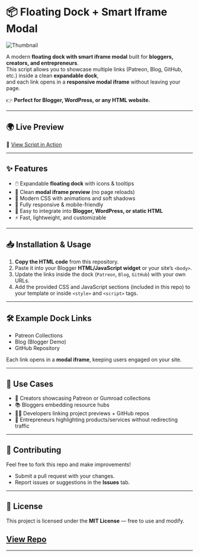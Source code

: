 # 📦 Floating Dock + Smart Iframe Modal

![Thumbnail](https://debeatzgh.wordpress.com/wp-content/uploads/2025/08/amodernminimallayoutwithafloatingdockofcolorfulroundicons28patreonbloggergithub29ontherightsideofacleanwebpagemockup6676994054500999142.jpg)

A modern **floating dock with smart iframe modal** built for **bloggers, creators, and entrepreneurs**.  
This script allows you to showcase multiple links (Patreon, Blog, GitHub, etc.) inside a clean **expandable dock**,  
and each link opens in a **responsive modal iframe** without leaving your page.  

👉 **Perfect for Blogger, WordPress, or any HTML website.**

---

## 🌍 Live Preview  
🔗 [View Script in Action](https://beatzde4.blogspot.com/2025/08/introducing-floating-dock-with-smart.html)

---

## ✨ Features
- 🖱️ Expandable **floating dock** with icons & tooltips  
- 📑 Clean **modal iframe preview** (no page reloads)  
- 🎨 Modern CSS with animations and soft shadows  
- 📱 Fully responsive & mobile-friendly  
- 🔧 Easy to integrate into **Blogger, WordPress, or static HTML**  
- ⚡ Fast, lightweight, and customizable  

---

## 📥 Installation & Usage

1. **Copy the HTML code** from this repository.  
2. Paste it into your Blogger **HTML/JavaScript widget** or your site’s `<body>`.  
3. Update the links inside the dock (`Patreon`, `Blog`, `GitHub`) with your own URLs.  
4. Add the provided CSS and JavaScript sections (included in this repo) to your template or inside `<style>` and `<script>` tags.  

---

## 🛠 Example Dock Links
- Patreon Collections  
- Blog (Blogger Demo)  
- GitHub Repository  

Each link opens in a **modal iframe**, keeping users engaged on your site.  

---

## 📌 Use Cases
- 🎤 Creators showcasing Patreon or Gumroad collections  
- 📚 Bloggers embedding resource hubs  
- 👨‍💻 Developers linking project previews + GitHub repos  
- 💼 Entrepreneurs highlighting products/services without redirecting traffic  

---

## 🤝 Contributing
Feel free to fork this repo and make improvements!  
- Submit a pull request with your changes.  
- Report issues or suggestions in the **Issues** tab.  

---

## 📜 License
This project is licensed under the **MIT License** — free to use and modify.  

## [View Repo](https://github.com/debeatzgh1/-Floating-Dock-Smart-Iframe-Modal)
---
